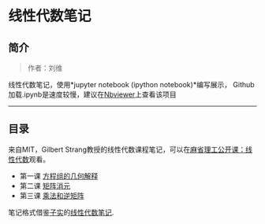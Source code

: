 # 线性代数笔记
## 简介
> 作者：刘维<br>

线性代数笔记，使用*jupyter notebook (ipython notebook)*编写展示，
Github加载.ipynb是速度较慢，建议在[Nbviewer](http://nbviewer.jupyter.org/github/EdenLiu/notes-Linear-Algebra/blob/master/ReadMe.ipynb)上查看该项目

------

## 目录
来自MIT，Gilbert Strang教授的线性代数课程笔记，可以在[麻省理工公开课：线性代数](http://open.163.com/special/opencourse/daishu.html)观看。

- 第一课 [方程组的几何解释](chapter01.ipynb)
- 第二课 [矩阵消元](chapter02.ipynb)
- 第三课 [乘法和逆矩阵](chapter03.ipynb)

笔记格式借鉴[子实](https://github.com/zlotus/)的[线性代数笔记](http://nbviewer.jupyter.org/github/zlotus/notes-linear-algebra/blob/master/ReadMe.ipynb?flush_cache=true).

